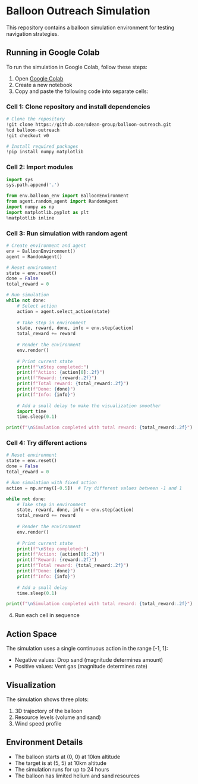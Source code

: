 # Balloon Outreach Simulation

This repository contains a balloon simulation environment for testing navigation strategies.

## Running in Google Colab

To run the simulation in Google Colab, follow these steps:

1. Open [Google Colab](https://colab.research.google.com)
2. Create a new notebook
3. Copy and paste the following code into separate cells:

### Cell 1: Clone repository and install dependencies
```python
# Clone the repository
!git clone https://github.com/sdean-group/balloon-outreach.git
%cd balloon-outreach
!git checkout v0

# Install required packages
!pip install numpy matplotlib
```

### Cell 2: Import modules
```python
import sys
sys.path.append('.')

from env.balloon_env import BalloonEnvironment
from agent.random_agent import RandomAgent
import numpy as np
import matplotlib.pyplot as plt
%matplotlib inline
```

### Cell 3: Run simulation with random agent
```python
# Create environment and agent
env = BalloonEnvironment()
agent = RandomAgent()

# Reset environment
state = env.reset()
done = False
total_reward = 0

# Run simulation
while not done:
    # Select action
    action = agent.select_action(state)
    
    # Take step in environment
    state, reward, done, info = env.step(action)
    total_reward += reward
    
    # Render the environment
    env.render()
    
    # Print current state
    print(f"\nStep completed:")
    print(f"Action: {action[0]:.2f}")
    print(f"Reward: {reward:.2f}")
    print(f"Total reward: {total_reward:.2f}")
    print(f"Done: {done}")
    print(f"Info: {info}")
    
    # Add a small delay to make the visualization smoother
    import time
    time.sleep(0.1)

print(f"\nSimulation completed with total reward: {total_reward:.2f}")
```

### Cell 4: Try different actions
```python
# Reset environment
state = env.reset()
done = False
total_reward = 0

# Run simulation with fixed action
action = np.array([-0.5])  # Try different values between -1 and 1

while not done:
    # Take step in environment
    state, reward, done, info = env.step(action)
    total_reward += reward
    
    # Render the environment
    env.render()
    
    # Print current state
    print(f"\nStep completed:")
    print(f"Action: {action[0]:.2f}")
    print(f"Reward: {reward:.2f}")
    print(f"Total reward: {total_reward:.2f}")
    print(f"Done: {done}")
    print(f"Info: {info}")
    
    # Add a small delay
    time.sleep(0.1)

print(f"\nSimulation completed with total reward: {total_reward:.2f}")
```

4. Run each cell in sequence

## Action Space

The simulation uses a single continuous action in the range [-1, 1]:
- Negative values: Drop sand (magnitude determines amount)
- Positive values: Vent gas (magnitude determines rate)

## Visualization

The simulation shows three plots:
1. 3D trajectory of the balloon
2. Resource levels (volume and sand)
3. Wind speed profile

## Environment Details

- The balloon starts at (0, 0) at 10km altitude
- The target is at (5, 5) at 10km altitude
- The simulation runs for up to 24 hours
- The balloon has limited helium and sand resources 